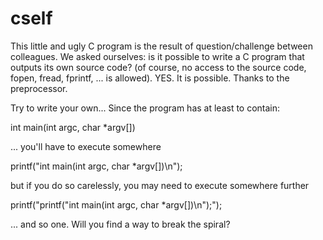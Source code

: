 # cself
This little and ugly C program is the result of question/challenge between colleagues.
We asked ourselves: is it possible to write a C program that outputs its own source code?
(of course, no access to the source code, fopen, fread, fprintf, ... is allowed).
YES. It is possible. Thanks to the preprocessor.

Try to write your own... Since the program has at least to contain:

int main(int argc, char *argv[])

... you'll have to execute somewhere

printf("int main(int argc, char *argv[])\n");

but if you do so carelessly, you may need to execute somewhere further

printf("printf(\"int main(int argc, char *argv[])\n\");");

... and so one. Will you find a way to break the spiral?
